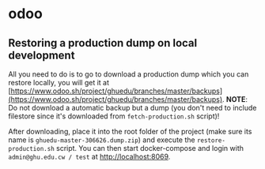 # odoo

## Restoring a production dump on local development

All you need to do is to go to download a production dump which you can restore locally, you will get it at [https://www.odoo.sh/project/ghuedu/branches/master/backups](https://www.odoo.sh/project/ghuedu/branches/master/backups). **NOTE**: Do not download a automatic backup but a dump (you don't need to include filestore since it's downloaded from `fetch-production.sh` script)!

After downloading, place it into the root folder of the project (make sure its name is `ghuedu-master-306626.dump.zip`) and execute the `restore-production.sh` script.
You can then start docker-compose and login with `admin@ghu.edu.cw / test` at [http://localhost:8069](http://localhost:8069).
